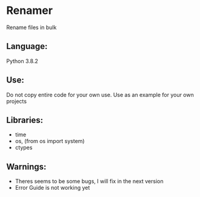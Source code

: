 # Renamer
Rename files in bulk

## Language:
Python 3.8.2

## Use:
Do not copy entire code for your own use. Use as an example for your own projects

## Libraries:
* time
* os, (from os import system)
* ctypes

## Warnings:
* Theres seems to be some bugs, I will fix in the next version
* Error Guide is not working yet
